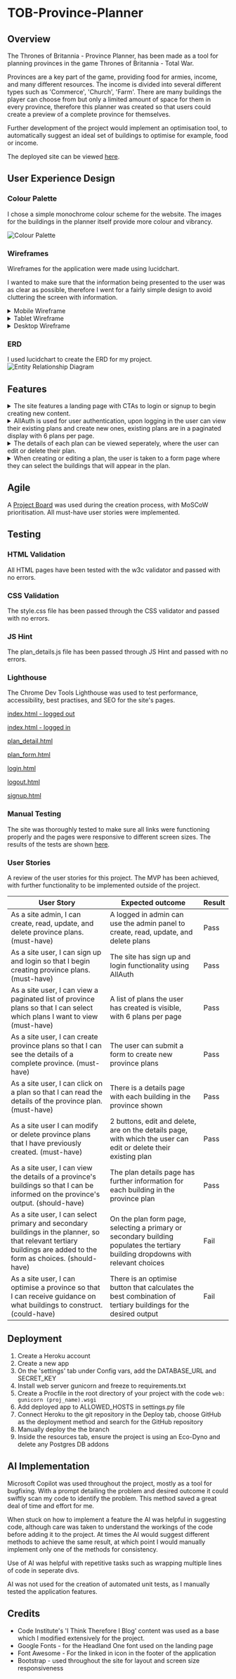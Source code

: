 # TOB-Province-Planner

## Overview

The Thrones of Britannia - Province Planner, has been made as a tool for planning provinces in the game Thrones of Britannia - Total War.

Provinces are a key part of the game, providing food for armies, income, and many different resources. The income is divided into several different types such as 'Commerce', 'Church', 'Farm'. There are many buildings the player can choose from but only a limited amount of space for them in every province, therefore this planner was created so that users could create a preview of a complete province for themselves.

Further development of the project would implement an optimisation tool, to automatically suggest an ideal set of buildings to optimise for example, food or income.

The deployed site can be viewed <a href="https://tob-province-planner-4fc3e7628529.herokuapp.com/">here</a>.

## User Experience Design

### Colour Palette
I chose a simple monochrome colour scheme for the website. The images for the buildings in the planner itself provide more colour and vibrancy.

![Colour Palette](<./assets/images/readme/province-planner-coolers.png>)

### Wireframes

Wireframes for the application were made using lucidchart.

I wanted to make sure that the information being presented to the user was as clear as possible, therefore I went for a fairly simple design to avoid cluttering the screen with information.

<details>
  <summary>Mobile Wireframe</summary>

![Homepage - User Not Logged In](./assets/images/readme/wireframe-mobile.png)
</details>

<details>
  <summary>Tablet Wireframe</summary>

![Homepage - User Not Logged In](./assets/images/readme/wireframe-tablet.png)
</details>

<details>
  <summary>Desktop Wireframe</summary>

![Homepage - User Not Logged In](./assets/images/readme/wireframe-desktop.png)
</details>

### ERD

I used lucidchart to create the ERD for my project.
![Entity Relationship Diagram](./assets/images/readme/erd.png)

## Features

<details>
  <summary>The site features a landing page with CTAs to login or signup to begin creating new content.</summary>

![Homepage - User Not Logged In](./assets/images/readme/features-landing.png)
</details>

<details>
  <summary>AllAuth is used for user authentication, upon logging in the user can view their existing plans and create new ones, existing plans are in a paginated display with 6 plans per page.</summary>

![Homepage - User Logged In](./assets/images/readme/features-loggedin.png)
</details>

<details>
  <summary>The details of each plan can be viewed seperately, where the user can edit or delete their plan.</summary>

![Details page](./assets/images/readme/features-details.png)
</details>

<details>
  <summary>When creating or editing a plan, the user is taken to a form page where they can select the buildings that will appear in the plan.</summary>

![Form page](./assets/images/readme/features-form.png)
</details>

## Agile

A <a href="https://github.com/users/dav-noble/projects/10" target="_blank">Project Board</a> was used during the creation process, with MoSCoW prioritisation.
All must-have user stories were implemented.

## Testing

### HTML Validation
All HTML pages have been tested with the w3c validator and passed with no errors.

### CSS Validation
The style.css file has been passed through the CSS validator and passed with no errors.

### JS Hint
The plan_details.js file has been passed through JS Hint and passed with no errors.

### Lighthouse

The Chrome Dev Tools Lighthouse was used to test performance, accessibility, best practises, and SEO for the site's pages.

<a href="./assets/images/readme/lighthouse-index.png" target="_blank">index.html - logged out</a>

<a href="./assets/images/readme/lighthouse-index-loggedin.png" target="_blank">index.html - logged in</a>

<a href="./assets/images/readme/lighthouse-plandetail.png" target="_blank">plan_detail.html</a>

<a href="./assets/images/readme/lighthouse-planform.png" target="_blank">plan_form.html</a>

<a href="./assets/images/readme/lighthouse-login.png" target="_blank">login.html</a>

<a href="./assets/images/readme/lighthouse-logout.png" target="_blank">logout.html</a>

<a href="./assets/images/readme/lighthouse-signup.png" target="_blank">signup.html</a>

### Manual Testing

The site was thoroughly tested to make sure all links were functioning properly and the pages were responsive to different screen sizes. The results of the tests
are shown <a href="https://docs.google.com/spreadsheets/d/1HD1odPErTh6_IvlrukNYchlnZoIuZD1ERMWiOSmXS3o/edit?usp=sharing>">here</a>.

### User Stories

A review of the user stories for this project. The MVP has been achieved, with further functionality to be implemented outside of the project.

| User Story | Expected outcome | Result |
|------------|------------------|-------------|
| As a site admin, I can create, read, update, and delete province plans. (must-have) | A logged in admin can use the admin panel to create, read, update, and delete plans | Pass |
| As a site user, I can sign up and login so that I begin creating province plans. (must-have) | The site has sign up and login functionality using AllAuth | Pass |
| As a site user, I can view a paginated list of province plans so that I can select which plans I want to view (must-have) | A list of plans the user has created is visible, with 6 plans per page | Pass |
| As a site user, I can create province plans so that I can see the details of a complete province. (must-have) | The user can submit a form to create new province plans | Pass |
| As a site user, I can click on a plan so that I can read the details of the province plan. (must-have) | There is a details page with each building in the province shown | Pass |
| As a site user I can modify or delete province plans that I have previously created. (must-have) | 2 buttons, edit and delete, are on the details page, with which the user can edit or delete their existing plan | Pass |
| As a site user, I can view the details of a province's buildings so that I can be informed on the province's output. (should-have) | The plan details page has further information for each building in the province plan | Pass |
| As a site user, I can select primary and secondary buildings in the planner, so that relevant tertiary buildings are added to the form as choices. (should-have) | On the plan form page, selecting a primary or secondary building populates the tertiary building dropdowns with relevant choices | Fail |
| As a site user, I can optimise a province so that I can receive guidance on what buildings to construct. (could-have) | There is an optimise button that calculates the best combination of tertiary buildings for the desired output | Fail |

## Deployment

1. Create a Heroku account
2. Create a new app
3. On the 'settings' tab under Config vars, add the DATABASE_URL and SECRET_KEY
4. Install web server gunicorn and freeze to requirements.txt
5. Create a Procfile in the root directory of your project with the code ```web: gunicorn (proj_name).wsgi```
6. Add deployed app to ALLOWED_HOSTS in settings.py file
7. Connect Heroku to the git repository in the Deploy tab, choose GitHub as the deployment method and search for the GitHub repository
8. Manually deploy the the branch
9. Inside the resources tab, ensure the project is using an Eco-Dyno and delete any Postgres DB addons

## AI Implementation

Microsoft Copilot was used throughout the project, mostly as a tool for bugfixing. With a prompt detailing the problem and desired outcome it could swiftly scan my code to identify the problem. This method saved a great deal of time and effort for me.

When stuck on how to implement a feature the AI was helpful in suggesting code, although care was taken to understand the workings of the code before adding it to the project. At times the AI would suggest different methods to achieve the same result, at which point I would manually implement only one of the methods for consistency.

Use of AI was helpful with repetitive tasks such as wrapping multiple lines of code in seperate divs.

AI was not used for the creation of automated unit tests, as I manually tested the application features.

## Credits

- Code Institute's 'I Think Therefore I Blog' content was used as a base which I modified extensively for the project.
- Google Fonts - for the Headland One font used on the landing page
- Font Awesome - For the linked in icon in the footer of the application
- Bootstrap - used throughout the site for layout and screen size responsiveness
